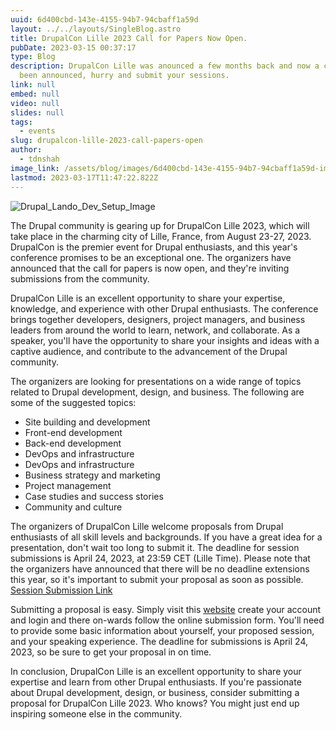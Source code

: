 ```yaml
---
uuid: 6d400cbd-143e-4155-94b7-94cbaff1a59d
layout: ../../layouts/SingleBlog.astro
title: DrupalCon Lille 2023 Call for Papers Now Open.
pubDate: 2023-03-15 00:37:17
type: Blog
description: DrupalCon Lille was anounced a few months back and now a call for seesions has
  been announced, hurry and submit your sessions.
link: null
embed: null
video: null
slides: null
tags:
  - events
slug: drupalcon-lille-2023-call-papers-open
author:
  - tdnshah
image_link: /assets/blog/images/6d400cbd-143e-4155-94b7-94cbaff1a59d-img-1.png
lastmod: 2023-03-17T11:47:22.822Z
---
```



<Image src="/assets/blog/images/6d400cbd-143e-4155-94b7-94cbaff1a59d-img-1.png" aspectRatio="0.5" alt="Drupal_Lando_Dev_Setup_Image">


The Drupal community is gearing up for DrupalCon Lille 2023, which will take place in the charming city of Lille, France, from August 23-27, 2023. DrupalCon is the premier event for Drupal enthusiasts, and this year's conference promises to be an exceptional one. The organizers have announced that the call for papers is now open, and they're inviting submissions from the community.

DrupalCon Lille is an excellent opportunity to share your expertise, knowledge, and experience with other Drupal enthusiasts. The conference brings together developers, designers, project managers, and business leaders from around the world to learn, network, and collaborate. As a speaker, you'll have the opportunity to share your insights and ideas with a captive audience, and contribute to the advancement of the Drupal community.

The organizers are looking for presentations on a wide range of topics related to Drupal development, design, and business. The following are some of the suggested topics:

* Site building and development
* Front-end development
* Back-end development
* DevOps and infrastructure
* DevOps and infrastructure
* Business strategy and marketing
* Project management
* Case studies and success stories
* Community and culture
  
The organizers of DrupalCon Lille welcome proposals from Drupal enthusiasts of all skill levels and backgrounds. If you have a great idea for a presentation, don't wait too long to submit it. The deadline for session submissions is April 24, 2023, at 23:59 CET (Lille Time). Please note that the organizers have announced that there will be no deadline extensions this year, so it's important to submit your proposal as soon as possible.  [Session Submission Link](https://kuonicongress.eventsair.com/PresentationPortal/Account/Login?ReturnUrl=%2FPresentationPortal%2Fdrupalcon-lille-2023%2Fsession-portal)
  
Submitting a proposal is easy. Simply visit this [website](https://kuonicongress.eventsair.com/PresentationPortal/Account/Login?ReturnUrl=%2FPresentationPortal%2Fdrupalcon-lille-2023%2Fsession-portal) create your account and login and there on-wards follow the online submission form. You'll need to provide some basic information about yourself, your proposed session, and your speaking experience. The deadline for submissions is April 24, 2023, so be sure to get your proposal in on time.

In conclusion, DrupalCon Lille is an excellent opportunity to share your expertise and learn from other Drupal enthusiasts. If you're passionate about Drupal development, design, or business, consider submitting a proposal for DrupalCon Lille 2023. Who knows? You might just end up inspiring someone else in the community.
